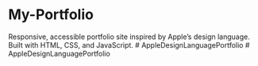 # My-Portfolio
Responsive, accessible portfolio site inspired by Apple’s design language. Built with HTML, CSS, and JavaScript.
#   A p p l e D e s i g n L a n g u a g e P o r t f o l i o  
 #   A p p l e D e s i g n L a n g u a g e P o r t f o l i o  
 